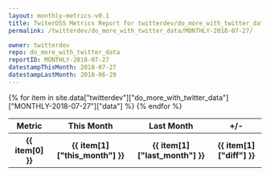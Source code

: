 ```yaml
---
layout: monthly-metrics-v0.1
title: TwiterOSS Metrics Report for twitterdev/do_more_with_twitter_data | MONTHLY-2018-07-27 | 2018-07-27
permalink: /twitterdev/do_more_with_twitter_data/MONTHLY-2018-07-27/

owner: twitterdev
repo: do_more_with_twitter_data
reportID: MONTHLY-2018-07-27
datestampThisMonth: 2018-07-27
datestampLastMonth: 2018-06-29
---
```


<table style="width: 100%">
    <tr>
        <th>Metric</th>
        <th>This Month</th>
        <th>Last Month</th>
        <th>+/-</th>
    </tr>
    {% for item in site.data["twitterdev"]["do_more_with_twitter_data"]["MONTHLY-2018-07-27"]["data"] %}
    <tr>
        <th>{{ item[0] }}</th>
        <th>{{ item[1]["this_month"] }}</th>
        <th>{{ item[1]["last_month"] }}</th>
        <th>{{ item[1]["diff"] }}</th>
    </tr>
    {% endfor %}
</table>

